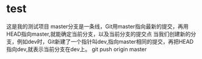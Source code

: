# test
这是我的测试项目
master分支是一条线，Git用master指向最新的提交，再用HEAD指向master,就能确定当前分支，以及当前分支的提交点
当我们创建新的分支，例如dev时，Git新建了一个指针叫dev,指向master相同的提交，再把HEAD
指向dev,就表示当前分支在dev上。
git push origin master
